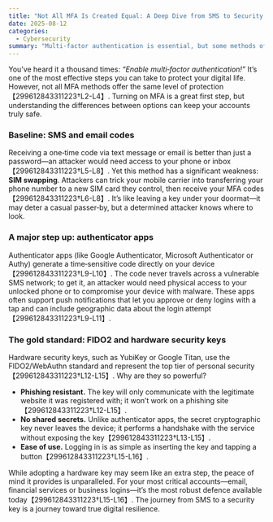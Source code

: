```yaml
---
title: "Not All MFA Is Created Equal: A Deep Dive from SMS to Security Keys"
date: 2025-08-12
categories:
  - Cybersecurity
summary: "Multi‑factor authentication is essential, but some methods offer much stronger protection than others."
---
```


You’ve heard it a thousand times: *“Enable multi‑factor authentication!”*  It’s one of the most effective steps you can take to protect your digital life.  However, not all MFA methods offer the same level of protection【299612843311223†L2-L4】.  Turning on MFA is a great first step, but understanding the differences between options can keep your accounts truly safe.

### Baseline: SMS and email codes

Receiving a one‑time code via text message or email is better than just a password—an attacker would need access to your phone or inbox【299612843311223†L5-L8】.  Yet this method has a significant weakness: **SIM swapping**.  Attackers can trick your mobile carrier into transferring your phone number to a new SIM card they control, then receive your MFA codes【299612843311223†L6-L8】.  It’s like leaving a key under your doormat—it may deter a casual passer‑by, but a determined attacker knows where to look.

### A major step up: authenticator apps

Authenticator apps (like Google Authenticator, Microsoft Authenticator or Authy) generate a time‑sensitive code directly on your device【299612843311223†L9-L10】.  The code never travels across a vulnerable SMS network; to get it, an attacker would need physical access to your unlocked phone or to compromise your device with malware.  These apps often support push notifications that let you approve or deny logins with a tap and can include geographic data about the login attempt【299612843311223†L9-L11】.

### The gold standard: FIDO2 and hardware security keys

Hardware security keys, such as YubiKey or Google Titan, use the FIDO2/WebAuthn standard and represent the top tier of personal security【299612843311223†L12-L15】.  Why are they so powerful?

* **Phishing resistant.** The key will only communicate with the legitimate website it was registered with; it won’t work on a phishing site【299612843311223†L12-L15】.
* **No shared secrets.** Unlike authenticator apps, the secret cryptographic key never leaves the device; it performs a handshake with the service without exposing the key【299612843311223†L13-L15】.
* **Ease of use.** Logging in is as simple as inserting the key and tapping a button【299612843311223†L15-L16】.

While adopting a hardware key may seem like an extra step, the peace of mind it provides is unparalleled.  For your most critical accounts—email, financial services or business logins—it’s the most robust defence available today【299612843311223†L15-L16】.  The journey from SMS to a security key is a journey toward true digital resilience.
